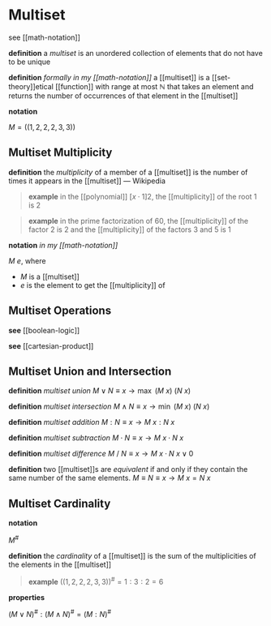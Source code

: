 # Multiset

see [[math-notation]]

**definition** a _multiset_ is an unordered collection of elements that do not have to be unique

**definition** _formally in my [[math-notation]]_ a [[multiset]] is a [[set-theory]]etical [[function]] with range at most $\mathbb N$ that takes an element and returns the number of occurrences of that element in the [[multiset]]

**notation**

$M = ((1, 2, 2, 2, 3, 3))$

## Multiset Multiplicity

**definition** the _multiplicity_ of a member of a [[multiset]] is the number of times it appears in the [[multiset]] &mdash; Wikipedia

> **example** in the [[polynomial]] $[x \cdot 1]2$, the [[multiplicity]] of the root $1$ is $2$

> **example** in the prime factorization of $60$, the [[multiplicity]] of the factor $2$ is $2$ and the [[multiplicity]] of the factors $3$ and $5$ is $1$

**notation** _in my [[math-notation]]_

$M\ e$, where

- $M$ is a [[multiset]]
- $e$ is the element to get the [[multiplicity]] of

## Multiset Operations

**see** [[boolean-logic]]

**see** [[cartesian-product]]

## Multiset Union and Intersection

**definition** _multiset union_ $M \lor N \equiv x \rightarrow \max\ (M\ x)\ (N\ x)$

**definition** _multiset intersection_ $M \land N \equiv x \rightarrow \min\ (M\ x)\ (N\ x)$

**definition** _multiset addition_ $M : N \equiv x \rightarrow M\ x : N\ x$

**definition** _multiset subtraction_ $M \cdot N \equiv x \rightarrow M\ x \cdot N\ x$

**definition** _multiset difference_ $M\ /\ N \equiv x \rightarrow M\ x \cdot N\ x \lor 0$

**definition** two [[multiset]]s are _equivalent_ if and only if they contain the same number of the same elements. $M \equiv N \equiv x \rightarrow M\ x = N\ x$

## Multiset Cardinality

**notation**

$M^\#$

**definition** the _cardinality_ of a [[multiset]] is the sum of the multiplicities of the elements in the [[multiset]]

> **example** $((1, 2, 2, 2, 3, 3))^\# = 1 : 3 : 2 = 6$

**properties**

$(M \lor N)^\# : (M \land N)^\# = (M : N)^\#$
